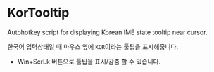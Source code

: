 # KorTooltip
Autohotkey script for displaying Korean IME state tooltip near cursor.

한국어 입력상태일 때 마우스 옆에 `KOR`이라는 툴팁을 표시해줍니다.
- Win+ScrLk 버튼으로 툴팁을 표시/감춤 할 수 있습니다.
